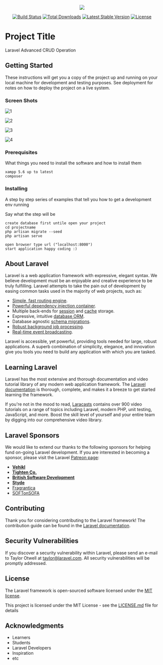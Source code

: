 <p align="center"><img src="https://laravel.com/assets/img/components/logo-laravel.svg"></p>

<p align="center">
<a href="https://travis-ci.org/laravel/framework"><img src="https://travis-ci.org/laravel/framework.svg" alt="Build Status"></a>
<a href="https://packagist.org/packages/laravel/framework"><img src="https://poser.pugx.org/laravel/framework/d/total.svg" alt="Total Downloads"></a>
<a href="https://packagist.org/packages/laravel/framework"><img src="https://poser.pugx.org/laravel/framework/v/stable.svg" alt="Latest Stable Version"></a>
<a href="https://packagist.org/packages/laravel/framework"><img src="https://poser.pugx.org/laravel/framework/license.svg" alt="License"></a>
</p>

# Project Title

Laravel Advanced CRUD Operation

## Getting Started

These instructions will get you a copy of the project up and running on your local machine for development and testing purposes. See deployment for notes on how to deploy the project on a live system.

### Screen Shots

![1](https://user-images.githubusercontent.com/16932359/42864266-73c4ce50-8a98-11e8-9e05-eda46767cb05.png)

![2](https://user-images.githubusercontent.com/16932359/42864309-9618de24-8a98-11e8-870e-7435b8940dfc.png)

![3](https://user-images.githubusercontent.com/16932359/42864319-a0cb66d4-8a98-11e8-9c8c-1971ef63810d.png)

![4](https://user-images.githubusercontent.com/16932359/42864333-a928bef8-8a98-11e8-82cb-729b798b3d11.png)

### Prerequisites

What things you need to install the software and how to install them

```
xampp 5.6 up to latest
composer
```

### Installing

A step by step series of examples that tell you how to get a development env running

Say what the step will be

```
create database first untile open your project
cd projectname
php artisan migrate --seed
php artisan serve

open browser type url ("localhost:8000")
start application happy coding :)
```

## About Laravel

Laravel is a web application framework with expressive, elegant syntax. We believe development must be an enjoyable and creative experience to be truly fulfilling. Laravel attempts to take the pain out of development by easing common tasks used in the majority of web projects, such as:

- [Simple, fast routing engine](https://laravel.com/docs/routing).
- [Powerful dependency injection container](https://laravel.com/docs/container).
- Multiple back-ends for [session](https://laravel.com/docs/session) and [cache](https://laravel.com/docs/cache) storage.
- Expressive, intuitive [database ORM](https://laravel.com/docs/eloquent).
- Database agnostic [schema migrations](https://laravel.com/docs/migrations).
- [Robust background job processing](https://laravel.com/docs/queues).
- [Real-time event broadcasting](https://laravel.com/docs/broadcasting).

Laravel is accessible, yet powerful, providing tools needed for large, robust applications. A superb combination of simplicity, elegance, and innovation give you tools you need to build any application with which you are tasked.

## Learning Laravel

Laravel has the most extensive and thorough documentation and video tutorial library of any modern web application framework. The [Laravel documentation](https://laravel.com/docs) is thorough, complete, and makes it a breeze to get started learning the framework.

If you're not in the mood to read, [Laracasts](https://laracasts.com) contains over 900 video tutorials on a range of topics including Laravel, modern PHP, unit testing, JavaScript, and more. Boost the skill level of yourself and your entire team by digging into our comprehensive video library.

## Laravel Sponsors

We would like to extend our thanks to the following sponsors for helping fund on-going Laravel development. If you are interested in becoming a sponsor, please visit the Laravel [Patreon page](http://patreon.com/taylorotwell):

- **[Vehikl](http://vehikl.com)**
- **[Tighten Co.](https://tighten.co)**
- **[British Software Development](https://www.britishsoftware.co)**
- **[Styde](https://styde.net)**
- [Fragrantica](https://www.fragrantica.com)
- [SOFTonSOFA](https://softonsofa.com/)

## Contributing

Thank you for considering contributing to the Laravel framework! The contribution guide can be found in the [Laravel documentation](http://laravel.com/docs/contributions).

## Security Vulnerabilities

If you discover a security vulnerability within Laravel, please send an e-mail to Taylor Otwell at taylor@laravel.com. All security vulnerabilities will be promptly addressed.

## License

The Laravel framework is open-sourced software licensed under the [MIT license](http://opensource.org/licenses/MIT).

This project is licensed under the MIT License - see the [LICENSE.md](LICENSE.md) file for details

## Acknowledgments

- Learners
- Students
- Laravel Developers
- Inspiration
- etc
